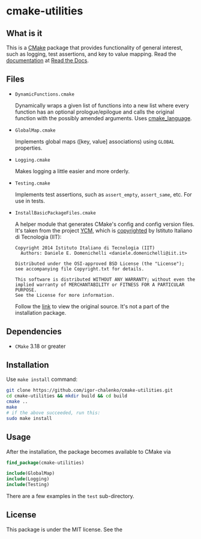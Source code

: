 # cmake-utilities

What is it
----------

This is a [CMake](https://cmake.org/) package that provides functionality of 
general interest, such as logging, test assertions, and key to value mapping.
Read the
[documentation](https://cmake-utilities.readthedocs.io/en/latest/index.html)
at [Read the Docs](https://readthedocs.io/).

Files
-----
* `DynamicFunctions.cmake`

  Dynamically wraps a given list of functions into a new list where every
  function has an optional prologue/epilogue and calls the original function
  with the possibly amended arguments. Uses
  [cmake_language](https://cmake.org/cmake/help/latest/command/cmake_language.html).

* `GlobalMap.cmake`

  Implements global maps ([key, value] associations) using `GLOBAL` properties.

* `Logging.cmake`

  Makes logging a little easier and more orderly.

* `Testing.cmake`

  Implements test assertions, such as `assert_empty`, `assert_same`, etc.
  For use in tests.

* `InstallBasicPackageFiles.cmake`

  A helper module that generates CMake's config and config version files.
  It's taken from the project [YCM](https://github.com/robotology/ycm),
  which is
  [copyrighted](https://github.com/robotology/ycm/blob/master/LICENSE)
  by Istituto Italiano di Tecnologia (IIT):

    ```
    Copyright 2014 Istituto Italiano di Tecnologia (IIT)
      Authors: Daniele E. Domenichelli <daniele.domenichelli@iit.it>

    Distributed under the OSI-approved BSD License (the "License");
    see accompanying file Copyright.txt for details.

    This software is distributed WITHOUT ANY WARRANTY; without even the
    implied warranty of MERCHANTABILITY or FITNESS FOR A PARTICULAR PURPOSE.
    See the License for more information.
    ```

  Follow the
  [link](https://github.com/robotology/ycm/blob/master/modules/InstallBasicPackageFiles.cmake)
  to view the original source. It's not a part of the installation package.

Dependencies
------------
 - `CMake` 3.18 or greater

Installation
------------
Use `make install` command:

```bash
git clone https://github.com/igor-chalenko/cmake-utilities.git
cd cmake-utilities && mkdir build && cd build
cmake ..
make
# if the above succeeded, run this:
sudo make install
```

Usage
-----

After the installation, the package becomes available to CMake via
```cmake
find_package(cmake-utilities)

include(GlobalMap)
include(Logging)
include(Testing)
```

There are a few examples in the `test` sub-directory.

License
-------

This package is under the MIT license. See the 